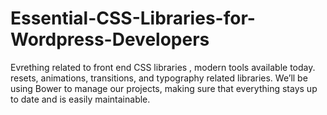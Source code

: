 # Essential-CSS-Libraries-for-Wordpress-Developers
Evrething related to front end CSS libraries , modern tools available today. resets, animations, transitions, and typography related libraries. We’ll be using Bower to manage our projects, making sure that everything stays up to date and is easily maintainable.
